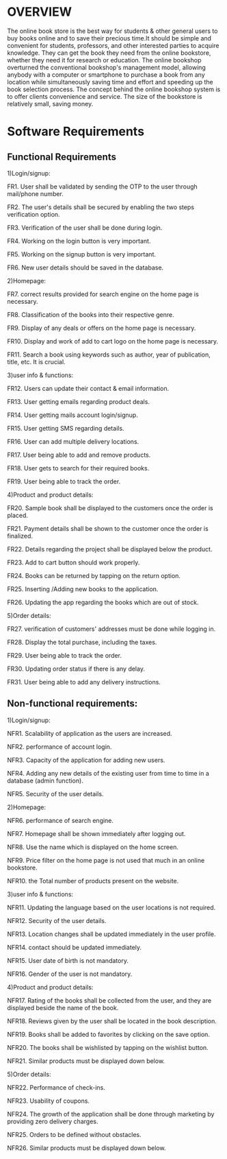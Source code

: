 
# OVERVIEW
The online book store is the best way for students & other general users to buy books online and to save their precious time.It should be simple and convenient for students, professors, and other interested parties to acquire knowledge. They can get the book they need from the online bookstore, whether they need it for research or education. The online bookshop overturned the conventional bookshop's management model, allowing anybody with a computer or smartphone to purchase a book from any location while simultaneously saving time and effort and speeding up the book selection process. The concept behind the online bookshop system is to offer clients convenience and service. The size of the bookstore is relatively small, saving money.

# Software Requirements
## Functional Requirements

1)Login/signup:

FR1. User shall be validated by sending the OTP to the user through mail/phone number.

FR2. The user's details shall be secured by enabling the two steps verification option.

FR3. Verification of the user shall be done during login.

FR4. Working on the login button is very important.

FR5. Working on the signup button is very important.

FR6. New user details should be saved in the database.

2)Homepage:

FR7. correct results provided for search engine on the home page is necessary.

FR8. Classification of the books into their respective genre.

FR9. Display of any deals or offers on the home page is necessary.

FR10. Display and work of add to cart logo on the home page is necessary.

FR11. Search a book using keywords such as author, year of publication, title, etc. It is crucial.

3)user info & functions:

FR12. Users can update their contact & email information.

FR13. User getting emails regarding product deals.

FR14. User getting mails account login/signup.

FR15. User getting SMS regarding details.

FR16. User can add multiple delivery locations.

FR17. User being able to add and remove products.

FR18. User gets to search for their required books.

FR19. User being able to track the order.

4)Product and product details:

FR20. Sample book shall be displayed to the customers once the order is placed.

FR21. Payment details shall be shown to the customer once the order is finalized.

FR22. Details regarding the project shall be displayed below the product.

FR23. Add to cart button should work properly.

FR24. Books can be returned by tapping on the return option.

FR25. Inserting /Adding new books to the application.

FR26. Updating the app regarding the books which are out of stock.

5)Order details:

FR27. verification of customers' addresses must be done while logging in.

FR28. Display the total purchase, including the taxes.

FR29. User being able to track the order.

FR30. Updating order status if there is any delay.

FR31. User being able to add any delivery instructions.

## Non-functional requirements:

1)Login/signup:

NFR1. Scalability of application as the users are increased.

NFR2. performance of account login.

NFR3. Capacity of the application for adding new users.

NFR4. Adding any new details of the existing user from time to time in a database (admin function).

NFR5. Security of the user details.

2)Homepage:

NFR6. performance of search engine.

NFR7. Homepage shall be shown immediately after logging out.

NFR8. Use the name which is displayed on the home screen.

NFR9. Price filter on the home page is not used that much in an online bookstore.

NFR10. the Total number of products present on the website.

3)user info & functions:

NFR11. Updating the language based on the user locations is not required.

NFR12. Security of the user details.

NFR13. Location changes shall be updated immediately in the user profile.

NFR14. contact should be updated immediately.

NFR15. User date of birth is not mandatory.

NFR16. Gender of the user is not mandatory.

4)Product and product details:

NFR17. Rating of the books shall be collected from the user, and they are displayed beside the name of the book.

NFR18. Reviews given by the user shall be located in the book description.

NFR19. Books shall be added to favorites by clicking on the save option.

NFR20. The books shall be wishlisted by tapping on the wishlist button.

NFR21. Similar products must be displayed down below.

5)Order details:

NFR22. Performance of check-ins.

NFR23. Usability of coupons.

NFR24. The growth of the application shall be done through marketing by providing zero delivery charges.

NFR25. Orders to be defined without obstacles.

NFR26. Similar products must be displayed down below.
 
